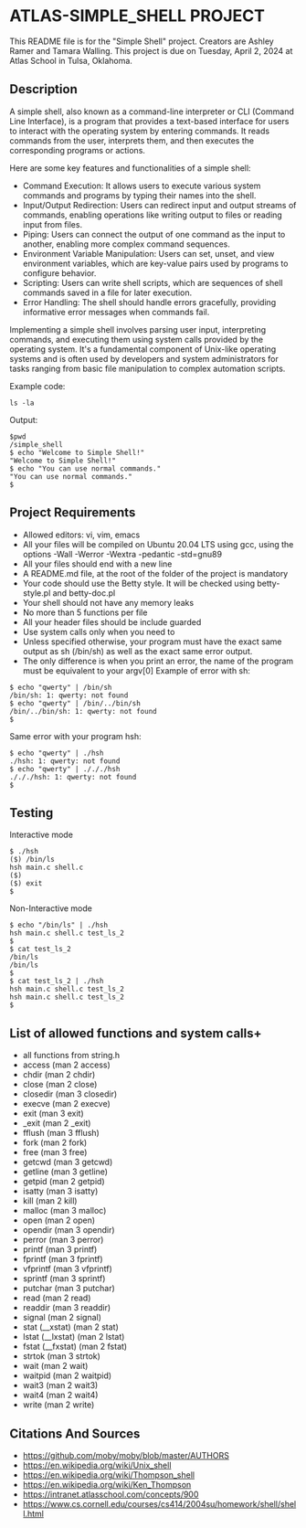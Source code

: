 # ATLAS-SIMPLE_SHELL PROJECT
This README file is for the "Simple Shell" project. Creators are Ashley Ramer and Tamara Walling. This project is due on Tuesday, April 2, 2024 at Atlas School in Tulsa, Oklahoma.

## Description
A simple shell, also known as a command-line interpreter or CLI (Command Line Interface), is a program that provides a text-based interface for users to interact with the operating system by entering commands. It reads commands from the user, interprets them, and then executes the corresponding programs or actions.

Here are some key features and functionalities of a simple shell:
+ Command Execution: It allows users to execute various system commands and programs by typing their names into the shell.
+ Input/Output Redirection: Users can redirect input and output streams of commands, enabling operations like writing output to files or reading input from files.
+ Piping: Users can connect the output of one command as the input to another, enabling more complex command sequences.
+ Environment Variable Manipulation: Users can set, unset, and view environment variables, which are key-value pairs used by programs to configure behavior.
+ Scripting: Users can write shell scripts, which are sequences of shell commands saved in a file for later execution.
+ Error Handling: The shell should handle errors gracefully, providing informative error messages when commands fail.

Implementing a simple shell involves parsing user input, interpreting commands, and executing them using system calls provided by the operating system. It's a fundamental component of Unix-like operating systems and is often used by developers and system administrators for tasks ranging from basic file manipulation to complex automation scripts.

Example code:
```
ls -la
```

Output:
```
$pwd
/simple_shell
$ echo "Welcome to Simple Shell!"
"Welcome to Simple Shell!"
$ echo "You can use normal commands."
"You can use normal commands."
$
```

## Project Requirements
+ Allowed editors: vi, vim, emacs
+ All your files will be compiled on Ubuntu 20.04 LTS using gcc, using the options -Wall -Werror -Wextra -pedantic -std=gnu89
+ All your files should end with a new line
+ A README.md file, at the root of the folder of the project is mandatory
+ Your code should use the Betty style. It will be checked using betty-style.pl and betty-doc.pl
+ Your shell should not have any memory leaks
+ No more than 5 functions per file
+ All your header files should be include guarded
+ Use system calls only when you need to
+ Unless specified otherwise, your program must have the exact same output as sh (/bin/sh) as well as the exact same error output.
+ The only difference is when you print an error, the name of the program must be equivalent to your argv[0]
	Example of error with sh:
```
$ echo "qwerty" | /bin/sh
/bin/sh: 1: qwerty: not found
$ echo "qwerty" | /bin/../bin/sh
/bin/../bin/sh: 1: qwerty: not found
$
```
Same error with your program hsh:
```
$ echo "qwerty" | ./hsh
./hsh: 1: qwerty: not found
$ echo "qwerty" | ./././hsh
./././hsh: 1: qwerty: not found
$
```
## Testing
Interactive mode
```
$ ./hsh
($) /bin/ls
hsh main.c shell.c
($)
($) exit
$
```

Non-Interactive mode
```
$ echo "/bin/ls" | ./hsh
hsh main.c shell.c test_ls_2
$
$ cat test_ls_2
/bin/ls
/bin/ls
$
$ cat test_ls_2 | ./hsh
hsh main.c shell.c test_ls_2
hsh main.c shell.c test_ls_2
$
```

## List of allowed functions and system calls+
+ all functions from string.h
+ access (man 2 access)
+ chdir (man 2 chdir)
+ close (man 2 close)
+ closedir (man 3 closedir)
+ execve (man 2 execve)
+ exit (man 3 exit)
+ _exit (man 2 _exit)
+ fflush (man 3 fflush)
+ fork (man 2 fork)
+ free (man 3 free)
+ getcwd (man 3 getcwd)
+ getline (man 3 getline)
+ getpid (man 2 getpid)
+ isatty (man 3 isatty)
+ kill (man 2 kill)
+ malloc (man 3 malloc)
+ open (man 2 open)
+ opendir (man 3 opendir)
+ perror (man 3 perror)
+ printf (man 3 printf)
+ fprintf (man 3 fprintf)
+ vfprintf (man 3 vfprintf)
+ sprintf (man 3 sprintf)
+ putchar (man 3 putchar)
+ read (man 2 read)
+ readdir (man 3 readdir)
+ signal (man 2 signal)
+ stat (__xstat) (man 2 stat)
+ lstat (__lxstat) (man 2 lstat)
+ fstat (__fxstat) (man 2 fstat)
+ strtok (man 3 strtok)
+ wait (man 2 wait)
+ waitpid (man 2 waitpid)
+ wait3 (man 2 wait3)
+ wait4 (man 2 wait4)
+ write (man 2 write)

## Citations And Sources
+ https://github.com/moby/moby/blob/master/AUTHORS
+ https://en.wikipedia.org/wiki/Unix_shell
+ https://en.wikipedia.org/wiki/Thompson_shell
+ https://en.wikipedia.org/wiki/Ken_Thompson
+ https://intranet.atlasschool.com/concepts/900
+ https://www.cs.cornell.edu/courses/cs414/2004su/homework/shell/shell.html 
